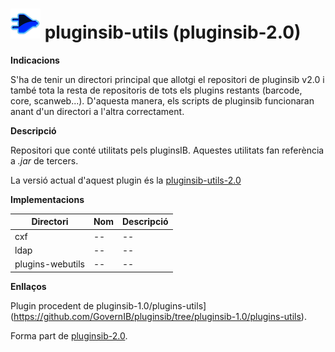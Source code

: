 # ![Logo](https://github.com/GovernIB/maven/raw/binaris/pluginsib/projectinfo_Attachments/icon.jpg) pluginsib-utils  (pluginsib-2.0)

**Indicacions**

S'ha de tenir un directori principal que allotgi el repositori de pluginsib v2.0 i també tota la resta de repositoris de tots els plugins restants (barcode, core, scanweb...). D'aquesta manera, els scripts de pluginsib funcionaran anant d'un directori a l'altra correctament.


**Descripció**


Repositori que conté utilitats pels pluginsIB. Aquestes utilitats fan referència a _.jar_ de tercers.

La versió actual d'aquest plugin és la [pluginsib-utils-2.0](https://github.com/GovernIB/pluginsib-utils/tree/pluginsib-utils-2.0)


**Implementacions**

Directori | Nom | Descripció
------------ | ------------- | -------------
cxf | -- | -- 
ldap | -- | --
plugins-webutils | -- | --


**Enllaços**


Plugin procedent de pluginsib-1.0/plugins-utils](https://github.com/GovernIB/pluginsib/tree/pluginsib-1.0/plugins-utils).  

Forma part de [pluginsib-2.0](https://github.com/GovernIB/pluginsib/tree/pluginsib-2.0).


